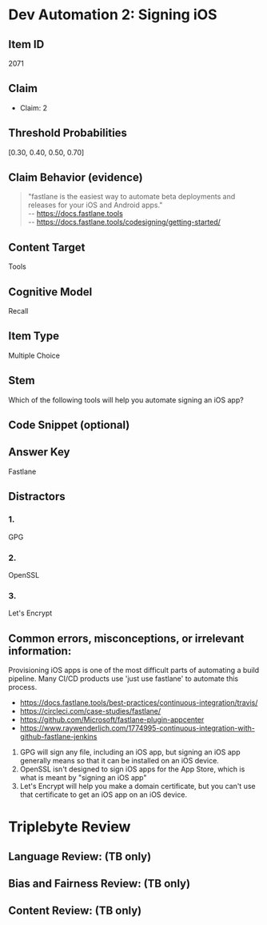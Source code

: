 # Dev Automation 2: Signing iOS


## Item ID
2071

## Claim

- Claim: 2


## Threshold Probabilities

[0.30, 0.40, 0.50, 0.70]

## Claim Behavior (evidence)

> "fastlane is the easiest way to automate beta deployments and releases for your iOS and Android apps."  
> -- https://docs.fastlane.tools  
> -- https://docs.fastlane.tools/codesigning/getting-started/  


## Content Target

Tools

## Cognitive Model
Recall


## Item Type
Multiple Choice


## Stem
Which of the following tools will help you automate signing an iOS app?


## Code Snippet (optional)



## Answer Key
Fastlane


## Distractors
### 1.
GPG


### 2.
OpenSSL


### 3.
Let's Encrypt


## Common errors, misconceptions, or irrelevant information:
Provisioning iOS apps is one of the most difficult parts of automating a build pipeline.
Many CI/CD products use 'just use fastlane' to automate this process.

* https://docs.fastlane.tools/best-practices/continuous-integration/travis/
* https://circleci.com/case-studies/fastlane/
* https://github.com/Microsoft/fastlane-plugin-appcenter
* https://www.raywenderlich.com/1774995-continuous-integration-with-github-fastlane-jenkins

1. GPG will sign any file, including an iOS app, but signing an iOS app generally means so that it can be installed on an iOS device.
2. OpenSSL isn't designed to sign iOS apps for the App Store, which is what is meant by "signing an iOS app"
3. Let's Encrypt will help you make a domain certificate, but you can't use that certificate to get an iOS app on an iOS device.


# Triplebyte Review


## Language Review: (TB only)


## Bias and Fairness Review: (TB only)


## Content Review: (TB only)

